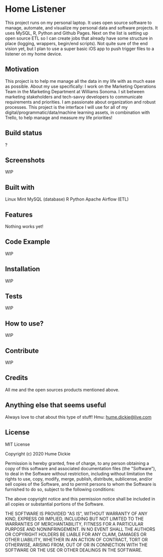 # Home Listener
This project runs on my personal laptop. It uses open source software to manage, automate, and visualize my personal data and software projects. It uses MySQL, R, Python and Github Pages. Next on the list is setting up open source ETL so I can create jobs that already have some structure in place (logging, wrappers, begin/end scripts). Not quite sure of the end vision yet, but I plan to use a super basic iOS app to push trigger files to a listener on my home device.

## Motivation
This project is to help me manage all the data in my life with as much ease as possible. About my use specifically: I work on the Marketing Operations Team in the Marketing Department at Williams Sonoma. I sit between marketing stakeholders and tech-savvy developers to communicate requirements and priorities. I am passionate about organization and robust processes. This project is the interface I will use for all of my digital/programmatic/data/machine learning assets, in combination with Trello, to help manage and measure my life priorities!

## Build status
?

## Screenshots
WIP

## Built with
Linux Mint
MySQL (database)
R
Python
Apache Airflow (ETL)

## Features
Nothing works yet!

## Code Example
WIP

## Installation
WIP

## Tests
WIP

## How to use?
WIP

## Contribute
WIP

## Credits
All me and the open sources products mentioned above.

## Anything else that seems useful
Always love to chat about this type of stuff! Hmu: hume.dickie@live.com

## License
MIT License

Copyright (c) 2020 Hume Dickie

Permission is hereby granted, free of charge, to any person obtaining a copy
of this software and associated documentation files (the "Software"), to deal
in the Software without restriction, including without limitation the rights
to use, copy, modify, merge, publish, distribute, sublicense, and/or sell
copies of the Software, and to permit persons to whom the Software is
furnished to do so, subject to the following conditions:

The above copyright notice and this permission notice shall be included in all
copies or substantial portions of the Software.

THE SOFTWARE IS PROVIDED "AS IS", WITHOUT WARRANTY OF ANY KIND, EXPRESS OR
IMPLIED, INCLUDING BUT NOT LIMITED TO THE WARRANTIES OF MERCHANTABILITY,
FITNESS FOR A PARTICULAR PURPOSE AND NONINFRINGEMENT. IN NO EVENT SHALL THE
AUTHORS OR COPYRIGHT HOLDERS BE LIABLE FOR ANY CLAIM, DAMAGES OR OTHER
LIABILITY, WHETHER IN AN ACTION OF CONTRACT, TORT OR OTHERWISE, ARISING FROM,
OUT OF OR IN CONNECTION WITH THE SOFTWARE OR THE USE OR OTHER DEALINGS IN THE
SOFTWARE.
